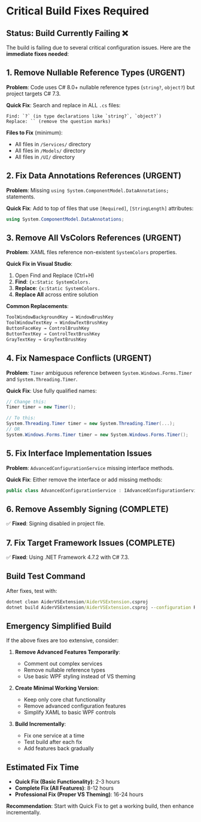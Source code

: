 # Critical Build Fixes Required

## Status: Build Currently Failing ❌

The build is failing due to several critical configuration issues. Here are the **immediate fixes needed**:

## 1. Remove Nullable Reference Types (URGENT)

**Problem**: Code uses C# 8.0+ nullable reference types (`string?`, `object?`) but project targets C# 7.3.

**Quick Fix**: Search and replace in ALL `.cs` files:

```
Find: `?` (in type declarations like `string?`, `object?`)
Replace: `` (remove the question marks)
```

**Files to Fix** (minimum):

- All files in `/Services/` directory
- All files in `/Models/` directory
- All files in `/UI/` directory

## 2. Fix Data Annotations References (URGENT)

**Problem**: Missing `using System.ComponentModel.DataAnnotations;` statements.

**Quick Fix**: Add to top of files that use `[Required]`, `[StringLength]` attributes:

```csharp
using System.ComponentModel.DataAnnotations;
```

## 3. Remove All VsColors References (URGENT)

**Problem**: XAML files reference non-existent `SystemColors` properties.

**Quick Fix in Visual Studio**:

1. Open Find and Replace (Ctrl+H)
2. **Find**: `{x:Static SystemColors.`
3. **Replace**: `{x:Static SystemColors.`
4. **Replace All** across entire solution

**Common Replacements**:

```xml
ToolWindowBackgroundKey → WindowBrushKey
ToolWindowTextKey → WindowTextBrushKey
ButtonFaceKey → ControlBrushKey
ButtonTextKey → ControlTextBrushKey
GrayTextKey → GrayTextBrushKey
```

## 4. Fix Namespace Conflicts (URGENT)

**Problem**: `Timer` ambiguous reference between `System.Windows.Forms.Timer` and `System.Threading.Timer`.

**Quick Fix**: Use fully qualified names:

```csharp
// Change this:
Timer timer = new Timer();

// To this:
System.Threading.Timer timer = new System.Threading.Timer(...);
// OR
System.Windows.Forms.Timer timer = new System.Windows.Forms.Timer();
```

## 5. Fix Interface Implementation Issues

**Problem**: `AdvancedConfigurationService` missing interface methods.

**Quick Fix**: Either remove the interface or add missing methods:

```csharp
public class AdvancedConfigurationService : IAdvancedConfigurationService  // Remove IConfigurationService
```

## 6. Remove Assembly Signing (COMPLETE)

✅ **Fixed**: Signing disabled in project file.

## 7. Fix Target Framework Issues (COMPLETE)

✅ **Fixed**: Using .NET Framework 4.7.2 with C# 7.3.

## Build Test Command

After fixes, test with:

```cmd
dotnet clean AiderVSExtension/AiderVSExtension.csproj
dotnet build AiderVSExtension/AiderVSExtension.csproj --configuration Release
```

## Emergency Simplified Build

If the above fixes are too extensive, consider:

1. **Remove Advanced Features Temporarily**:

   - Comment out complex services
   - Remove nullable reference types
   - Use basic WPF styling instead of VS theming

2. **Create Minimal Working Version**:

   - Keep only core chat functionality
   - Remove advanced configuration features
   - Simplify XAML to basic WPF controls

3. **Build Incrementally**:
   - Fix one service at a time
   - Test build after each fix
   - Add features back gradually

## Estimated Fix Time

- **Quick Fix (Basic Functionality)**: 2-3 hours
- **Complete Fix (All Features)**: 8-12 hours
- **Professional Fix (Proper VS Theming)**: 16-24 hours

**Recommendation**: Start with Quick Fix to get a working build, then enhance incrementally.
